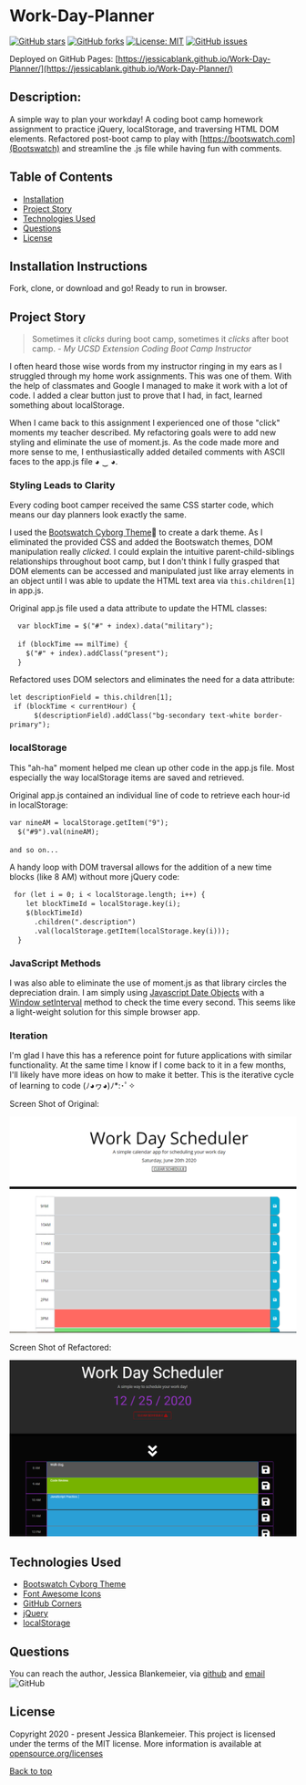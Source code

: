 # Work-Day-Planner
[![GitHub stars](https://img.shields.io/github/stars/jessicablank/Work-Day-Planner)](https://github.com/jessicablank/Work-Day-Planner/stargazers)
[![GitHub forks](https://img.shields.io/github/forks/jessicablank/Work-Day-Planner)](https://github.com/jessicablank/Work-Day-Planner/network)
[![License: MIT](https://img.shields.io/badge/License-MIT-yellow.svg)](https://opensource.org/licenses/MIT)
[![GitHub issues](https://img.shields.io/github/issues/jessicablank/Work-Day-Planner)](https://github.com/jessicablank/Work-Day-Planner/issues)

Deployed on GitHub Pages: [https://jessicablank.github.io/Work-Day-Planner/](https://jessicablank.github.io/Work-Day-Planner/)

## Description:
A simple way to plan your workday! A coding boot camp homework assignment to practice jQuery, localStorage, and traversing HTML DOM elements. Refactored post-boot camp to play with [https://bootswatch.com](Bootswatch) and streamline the .js file while having fun with comments. 

## Table of Contents
* [Installation](#installation)
* [Project Story](#project-story)
* [Technologies Used](#technologies-used)
* [Questions](#questions)
* [License](#license-info)

## Installation Instructions
Fork, clone, or download and go! Ready to run in browser. 

## Project Story
> Sometimes it *clicks* during boot camp, sometimes it *clicks* after boot camp. 
*- My UCSD Extension Coding Boot Camp Instructor*

I often heard those wise words from my instructor ringing in my ears as I struggled through my home work assignments. This was one of them. With the help of classmates and Google I managed to make it work with a lot of code. I added a clear button just to prove that I had, in fact, learned something about localStorage. 

When I came back to this assignment I experienced one of those "click" moments my teacher described. My refactoring goals were to add new styling and eliminate the use of moment.js. As the code made more and more sense to me, I enthusiastically added detailed comments with ASCII faces to the app.js file ◕ ‿ ◕. 

### Styling Leads to Clarity
Every coding boot camper received the same CSS starter code, which means our day planners look exactly the same. 

 I used the [Bootswatch Cyborg Theme](https://bootswatch.com/cyborg/):robot: to create a dark theme. As I eliminated the provided CSS and added the Bootswatch themes, DOM manipulation really *clicked.* I could explain the intuitive parent-child-siblings relationships throughout boot camp, but I don't think I fully grasped that DOM elements can be accessed and manipulated just like array elements in an object until I was able to update the HTML text area via `this.children[1]` in app.js. 

Original app.js file used a data attribute to update the HTML classes: 
```
  var blockTime = $("#" + index).data("military");

  if (blockTime == milTime) {
    $("#" + index).addClass("present");
  } 
  ```
  Refactored uses DOM selectors and eliminates the need for a data attribute:
  ```
  let descriptionField = this.children[1];
   if (blockTime < currentHour) {
        $(descriptionField).addClass("bg-secondary text-white border-primary");
```

### localStorage 

This "ah-ha" moment helped me clean up other code in the app.js file. Most especially the way localStorage items are saved and retrieved. 

Original app.js contained an individual line of code to retrieve each hour-id in localStorage:
```
var nineAM = localStorage.getItem("9");
  $("#9").val(nineAM);

and so on...
```

A handy loop with DOM traversal allows for the addition of a new time blocks (like 8 AM) without more jQuery code:
```
 for (let i = 0; i < localStorage.length; i++) {
    let blockTimeId = localStorage.key(i);
    $(blockTimeId)
      .children(".description")
      .val(localStorage.getItem(localStorage.key(i)));
  }
```
### JavaScript Methods
I was also able to eliminate the use of moment.js as that library circles the depreciation drain. I am simply using [Javascript Date Objects](https://www.w3schools.com/js/js_dates.asp "Go to W3Schools") with a [Window setInterval](https://www.w3schools.com/jsref/met_win_setinterval.asp "Go to W3Schools") method to check the time every second. This seems like a light-weight solution for this simple browser app. 

### Iteration
I'm glad I have this has a reference point for future applications with similar functionality. At the same time I know if I come back to it in a few months, I'll likely have more ideas on how to make it better. This is the iterative cycle of learning to code (ﾉ◕ヮ◕)ﾉ*:･ﾟ✧

Screen Shot of Original:

![Original](./assets/screenshots/originalScreenShot.PNG)

Screen Shot of Refactored:

![Refactored](./assets/screenshots/Refactored.PNG)

## Technologies Used
* [Bootswatch Cyborg Theme](https://bootswatch.com/cyborg/)
* [Font Awesome Icons](fontawesome.com)
* [GitHub Corners](https://tholman.com/github-corners/)
* [jQuery](https://jquery.com/)
* [localStorage](https://developer.mozilla.org/en-US/docs/Web/API/Window/localStorage)


## Questions
You can reach the author, Jessica Blankemeier, via [github](http://github.com/jessicablank) and [email](mailto:jessicablankemeier@gmail.com)
![GitHub](https://img.shields.io/github/followers/jessicablank?label=follow&style=social)

## License
Copyright 2020 - present Jessica Blankemeier.
This project is licensed under the terms of the MIT license. 
More information is available at [opensource.org/licenses](https://opensource.org/licenses/MIT)

[Back to top](#table-of-contents)







